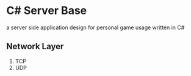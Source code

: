 # C# Server Base
a server side application design for personal game usage written in C#

## Network Layer
1. TCP
2. UDP
